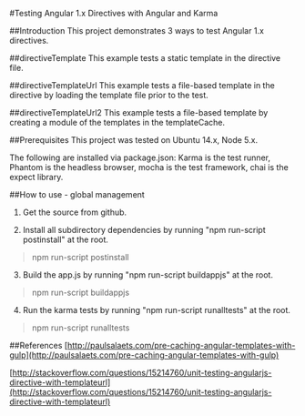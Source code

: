 #Testing Angular 1.x Directives with Angular and Karma

##Introduction
This project demonstrates 3 ways to test Angular 1.x directives.

##directiveTemplate
This example tests a static template in the directive file.

##directiveTemplateUrl
This example tests a file-based template in the directive by loading the template file prior to the test.

##directiveTemplateUrl2
This example tests a file-based template by creating a module of the templates in the templateCache. 

##Prerequisites
This project was tested on Ubuntu 14.x, Node 5.x. 

The following are installed via package.json:
Karma is the test runner, Phantom is the headless browser, mocha is the test framework, chai is the expect library. 

##How to use - global management
1) Get the source from github. 

2) Install all subdirectory dependencies by running "npm run-script postinstall" at the root. 

>npm run-script postinstall

3) Build the app.js by running "npm run-script buildappjs" at the root.

>npm run-script buildappjs

4) Run the karma tests by running "npm run-script runalltests" at the root. 

>npm run-script runalltests

##References
[http://paulsalaets.com/pre-caching-angular-templates-with-gulp](http://paulsalaets.com/pre-caching-angular-templates-with-gulp)

[http://stackoverflow.com/questions/15214760/unit-testing-angularjs-directive-with-templateurl](http://stackoverflow.com/questions/15214760/unit-testing-angularjs-directive-with-templateurl)



